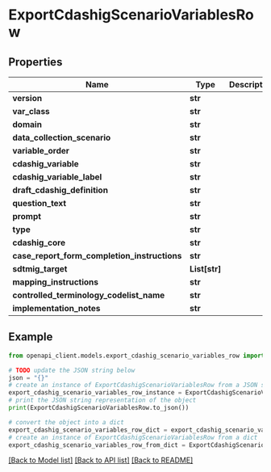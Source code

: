 # ExportCdashigScenarioVariablesRow


## Properties

Name | Type | Description | Notes
------------ | ------------- | ------------- | -------------
**version** | **str** |  | [optional] 
**var_class** | **str** |  | [optional] 
**domain** | **str** |  | [optional] 
**data_collection_scenario** | **str** |  | [optional] 
**variable_order** | **str** |  | [optional] 
**cdashig_variable** | **str** |  | [optional] 
**cdashig_variable_label** | **str** |  | [optional] 
**draft_cdashig_definition** | **str** |  | [optional] 
**question_text** | **str** |  | [optional] 
**prompt** | **str** |  | [optional] 
**type** | **str** |  | [optional] 
**cdashig_core** | **str** |  | [optional] 
**case_report_form_completion_instructions** | **str** |  | [optional] 
**sdtmig_target** | **List[str]** |  | [optional] 
**mapping_instructions** | **str** |  | [optional] 
**controlled_terminology_codelist_name** | **str** |  | [optional] 
**implementation_notes** | **str** |  | [optional] 

## Example

```python
from openapi_client.models.export_cdashig_scenario_variables_row import ExportCdashigScenarioVariablesRow

# TODO update the JSON string below
json = "{}"
# create an instance of ExportCdashigScenarioVariablesRow from a JSON string
export_cdashig_scenario_variables_row_instance = ExportCdashigScenarioVariablesRow.from_json(json)
# print the JSON string representation of the object
print(ExportCdashigScenarioVariablesRow.to_json())

# convert the object into a dict
export_cdashig_scenario_variables_row_dict = export_cdashig_scenario_variables_row_instance.to_dict()
# create an instance of ExportCdashigScenarioVariablesRow from a dict
export_cdashig_scenario_variables_row_from_dict = ExportCdashigScenarioVariablesRow.from_dict(export_cdashig_scenario_variables_row_dict)
```
[[Back to Model list]](../README.md#documentation-for-models) [[Back to API list]](../README.md#documentation-for-api-endpoints) [[Back to README]](../README.md)



